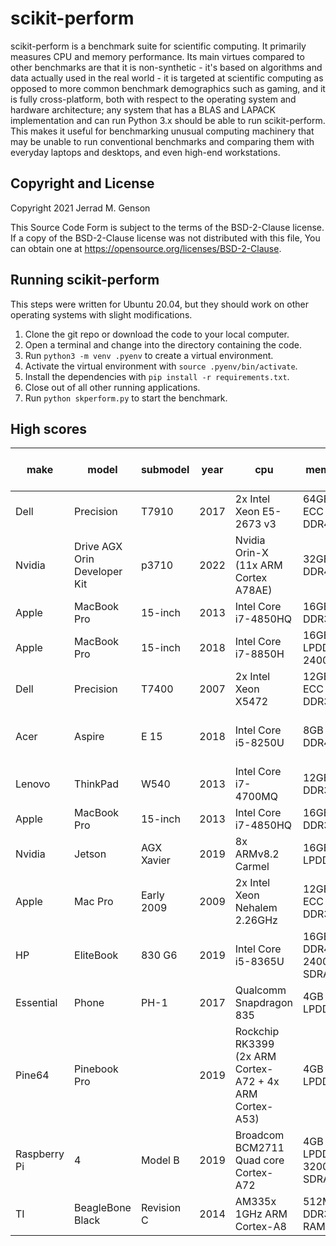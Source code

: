 # scikit-perform

scikit-perform is a benchmark suite for scientific computing. It primarily
measures CPU and memory performance. Its main virtues compared to other benchmarks
are that it is non-synthetic - it's based on algorithms and data actually used in the
real world - it is targeted at scientific computing as opposed to more common
benchmark demographics such as gaming, and it is fully cross-platform, both with
respect to the operating system and hardware architecture; any system that has a
BLAS and LAPACK implementation and can run Python 3.x should be able to run
scikit-perform. This makes it useful for benchmarking unusual computing machinery
that may be unable to run conventional benchmarks and comparing them with everyday
laptops and desktops, and even high-end workstations.

## Copyright and License

Copyright 2021 Jerrad M. Genson

This Source Code Form is subject to the terms of the BSD-2-Clause license.
If a copy of the BSD-2-Clause license was not distributed with this
file, You can obtain one at https://opensource.org/licenses/BSD-2-Clause.

## Running scikit-perform

This steps were written for Ubuntu 20.04, but they should work on other
operating systems with slight modifications.

1. Clone the git repo or download the code to your local computer.
2. Open a terminal and change into the directory containing the code.
3. Run `python3 -m venv .pyenv` to create a virtual environment.
4. Activate the virtual environment with `source .pyenv/bin/activate`.
5. Install the dependencies with `pip install -r requirements.txt`.
6. Close out of all other running applications.
7. Run `python skperform.py` to start the benchmark.

## High scores

make | model | submodel | year | cpu | memory | os | single-core score | multi-core score | notes
---- | ----- | -------- | ---- | --- | ------ | -- | ----------------- | ---------------- | -----
Dell|Precision|T7910|2017|2x Intel Xeon E5-2673 v3|64GB ECC DDR4|Ubuntu 20.04.2|897|6344|
Nvidia|Drive AGX Orin Developer Kit|p3710|2022|Nvidia Orin-X (11x ARM Cortex A78AE)|32GB DDR4|Ubuntu 20.04.5|753|4111|
Apple|MacBook Pro|15-inch|2013|Intel Core i7-4850HQ|16GB DDR3|Ubuntu 20.04.1|1029|3732|
Apple|MacBook Pro|15-inch|2018|Intel Core i7-8850H|16GB LPDDR4-2400|macOS Big Sur 11.2.3|935|3504|
Dell|Precision|T7400|2007|2x Intel Xeon X5472|12GB ECC DDR3|Ubuntu 20.04.1|635|3167|
Acer|Aspire|E 15|2018|Intel Core i5-8250U |8GB DDR4 |Linux Mint 20.1 Ulyssa - Cinnamon (64-bit)|999|3025|
Lenovo|ThinkPad|W540|2013|Intel Core i7-4700MQ|12GB DDR3|Ubuntu 20.04.1|939|2883|
Apple|MacBook Pro|15-inch|2013|Intel Core i7-4850HQ|16GB DDR3|macOS Big Sur 20E5196f|877|2650|
Nvidia|Jetson|AGX Xavier|2019|8x ARMv8.2 Carmel|16GB LPDDR4x|Ubuntu 18.04.5|573|2415|
Apple|Mac Pro|Early 2009|2009|2x Intel Xeon Nehalem 2.26GHz|12GB ECC DDR3|macOS Mojave 10.14.6|466|2179|
HP|EliteBook|830 G6|2019|Intel Core i5-8365U|16GB DDR4-2400 SDRAM|Windows 10 Enterprise|880|1931|
Essential|Phone|PH-1|2017|Qualcomm Snapdragon 835|4GB LPDDR4|Linux 4.4.210-perf+|420|1495|
Pine64|Pinebook Pro||2019|Rockchip RK3399 (2x ARM Cortex-A72 + 4x ARM Cortex-A53)|4GB LPDDR4|Ubuntu 20.04.1 (64-bit kernel/userspace)|178|883|
Raspberry Pi|4|Model B|2019|Broadcom BCM2711 Quad core Cortex-A72|4GB LPDDR4-3200 SDRAM|Ubuntu Server 20.04.4 arm64|253|698|
TI|BeagleBone Black|Revision C|2014|AM335x 1GHz ARM Cortex-A8|512MB DDR3 RAM|Debian 10|10||





